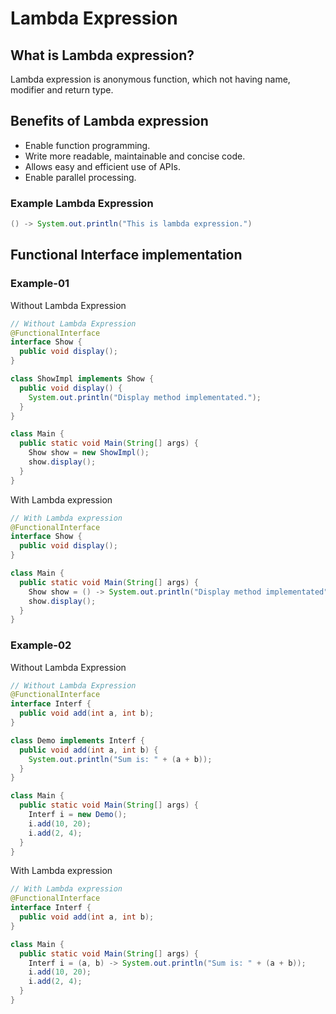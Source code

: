 # Lambda Expression

## What is Lambda expression?
Lambda expression is anonymous function, which not having name, modifier and return type.

## Benefits of Lambda expression

- Enable function programming.
- Write more readable, maintainable and concise code.
- Allows easy and efficient use of APIs.
- Enable parallel processing.

### Example Lambda Expression
```java
() -> System.out.println("This is lambda expression.")
```

## Functional Interface implementation
### Example-01
 Without Lambda Expression
```java
// Without Lambda Expression
@FunctionalInterface
interface Show {
  public void display();
}

class ShowImpl implements Show {
  public void display() {
    System.out.println("Display method implementated.");
  }
}

class Main {
  public static void Main(String[] args) {
    Show show = new ShowImpl();
    show.display();
  }
}
```

With Lambda expression
```java
// With Lambda expression
@FunctionalInterface
interface Show {
  public void display();
}

class Main {
  public static void Main(String[] args) {
    Show show = () -> System.out.println("Display method implementated");
    show.display();
  }
}
```

### Example-02
Without Lambda Expression
```java
// Without Lambda Expression
@FunctionalInterface
interface Interf {
  public void add(int a, int b);
}

class Demo implements Interf {
  public void add(int a, int b) {
    System.out.println("Sum is: " + (a + b));
  }
}

class Main {
  public static void Main(String[] args) {
    Interf i = new Demo();
    i.add(10, 20);
    i.add(2, 4);
  }
}
```

With Lambda expression
```java
// With Lambda expression
@FunctionalInterface
interface Interf {
  public void add(int a, int b);
}

class Main {
  public static void Main(String[] args) {
    Interf i = (a, b) -> System.out.println("Sum is: " + (a + b));
    i.add(10, 20);
    i.add(2, 4);
  }
}
```
